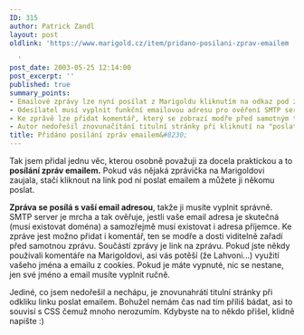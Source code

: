 ```yaml
---
ID: 315
author: Patrick Zandl
layout: post
oldlink: 'https://www.marigold.cz/item/pridano-posilani-zprav-emailem

  '
post_date: 2003-05-25 12:14:00
post_excerpt: ''
published: true
summary_points:
- Emailové zprávy lze nyní posílat z Marigoldu kliknutím na odkaz pod zprávou.
- Odesílatel musí vyplnit funkční emailovou adresu pro ověření SMTP serverem.
- Ke zprávě lze přidat komentář, který se zobrazí modře před samotným textem.
- Autor nedořešil znovunačítání titulní stránky při kliknutí na "poslat emailem".
title: Přidáno posílání zpráv emailem&#8230;
---
```


<p>
Tak jsem přidal jednu věc, kterou osobně považuji za docela praktickou a to <STRONG>posílání zpráv emailem.</STRONG> Pokud vás nějaká zprávička na Marigoldovi zaujala, stačí kliknout na link pod ní <A class="sitelinksredorange anchor">poslat emailem</A> a můžete ji někomu poslat. </p>

<p>
<STRONG>Zpráva se posílá s vaší email adresou</STRONG>, takže ji musíte vyplnit správně. SMTP server je mrcha a tak ověřuje, jestli vaše email adresa je skutečná (musí existovat doména) a samozřejmě musí existovat i adresa příjemce. Ke zpráve jest možno přidat i komentář, ten se modře a dosti viditelně zařadí před samotnou zprávu. Součástí zprávy je link na zprávu. Pokud jste někdy používali komentáře na Marigoldovi, asi vás potěší (že Lahvoni...) využití vašeho jména a emailu z cookies. Pokud je máte vypnuté, nic se nestane, jen své jméno a email musíte vyplnit ručně. </p>

<p>
Jediné, co jsem nedořešil a nechápu, je znovunahrátí titulní stránky při odkliku linku poslat emailem. Bohužel nemám čas nad tím příliš bádat, asi to souvisí s CSS čemuž mnoho nerozumím. Kdybyste na to někdo přišel, klidně napište :)</p>